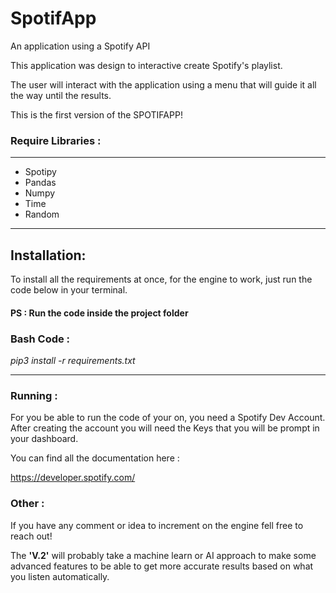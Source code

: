 # SpotifApp

An application using a Spotify API


This application was design to interactive create Spotify's playlist.

The user will interact with the application using a menu that will guide it all the way until the results.

This is the first version of the SPOTIFAPP!

### Require Libraries :

---
+ Spotipy 
+ Pandas 
+ Numpy 
+ Time 
+ Random

---

## Installation:

To install all the requirements at once, for the engine to work, just run the code below in your terminal.

#### PS : Run the code inside the project folder
### Bash Code :
_pip3 install -r requirements.txt_

---
### Running :

For you be able to run the code of your on, you need a Spotify Dev Account.
After creating the account you will need the Keys that you will be prompt in your dashboard.

You can find all the documentation here :

https://developer.spotify.com/

### Other :
If you have any comment or idea to increment on the engine fell free to reach out!

The **'V.2'** will probably take a machine learn or AI approach to make some advanced 
features to be able to get more accurate results based on what you listen automatically.